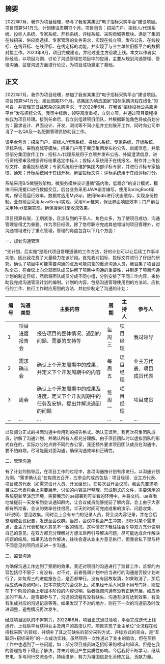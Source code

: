 ## 摘要

2022年7月，我作为项目经理，参与了我省某集团“电子招标采购平台”建设项目。项目预算541万元，计划建设周期13个月。项目包含：招采门户、招标人/代理系统、投标人系统、专家系统、开标系统、评标系统、采购商城等模块。满足了集团在线招采、供应商选择、专家管理的业务需求，实现在线立项、发布公告、在线投标、在线开标、在线评标、在线定标的功能。并实现了与业主单位旧版平台的数据对接工作。2023年8月，项目完成建设，并经过业主方验收上线。本文以作者实际经验，以项目为例，讨论了沟通管理在项目中的应用，主要从规划沟通管理、管理沟通、监督沟通方面进行论证，为项目成功奠定了基础。

## 正文

2022年7月，我作为项目经理，参加了我省某集团“电子招标采购平台”建设项目。项目预算541万元，建设周期13个月。该集团为响应国家“招标采购流程在线化”的号召，并管理其日益繁杂的采购需求，于2022年6月，在我省“招标投标公共服务平台”发布招标公告。我司中标后，领导高度重视，立刻立项，并通过项目章程授权我为项目经理。接到任命后，我立刻组建项目团队，并根据职能角色将成员划分为：需求设计、界面设计、开发、测试等不同小组并立刻展开工作，同时向公司申请了一名QA及一名配置管理员协助我工作。

该平台包含：招采门户、招标人/代理系统、投标人系统、专家系统、开标系统、评标系统、采购商城等模块。招采门户用于展示集团发布的公告、新闻信息，并承担部分集团宣传工作；招标人/代理系统用于立项并发布公告、补疑澄清信息、进行资格预审及根据评标结果选定中标人；投标人系统用于在线报名、制作并上传投标文件、查看投标结果；专家系统用于维护集团内部评标专家，并进行评标专家抽取、通知；开标系统用于在线开标、解密投标文件；评标系统用于在线评标打分。

系统采用B/S微服务架构，微服务模块设计遵循“高内聚，低耦合”的设计模式，模块间采用接口进行数据交互。后台业务采用JAVA语言编写，使用SpringBoot架构，保证高运行效率。数据库选用MySql，使用Redis进行状态缓存，实现身份控制。业务前台采用JavaScript实现，采用Vue框架，保证界面响应效率；门户前台采用Nuxt框架实现，确保搜索引擎收录效果。

项目预算有限，工期紧张，且涉及到的干系人、角色众多，为了使项目成功，沟通管理显得尤为重要。作为项目经理，除了恪尽职守完成其他领域的项目管理外，对沟通领域进行了重点管理，管理的角度包含以下几个方面：

一、规划沟通管理

“先计划，后实施”是现代项目管理遵循的工作方法，好的计划可以让后续工作事半功倍，因此我花费了大量精力在该阶段。首先我对招标、投标文件进行了仔细的研究，确认了项目中可能需要沟通的点及可能包含的重点沟通人员，我召集了项目团队全员，在会议上向全部团队成员讲解了项目中沟通的重要性，并制定了项目沟通计划的制定目标，然后将团队成员分成不同小组，分别安排了不同工作内容，来协助我完成沟通管理计划的编制。计划的内容，包括沟通管理使用到的方法论、应执行的工作、执行工作时应用到的方法、并初步制定了沟通的计划：

| 编号 | 沟通类型       | 主要内容                                                                             | 周期   | 主持人   | 参与人                   |
| ---- | -------------- | ------------------------------------------------------------------------------------ | ------ | -------- | ------------------------ |
| 1    | 项目进度报告会 | 报告项目的整体情况、遇到的问题、需要的支持等                                         | 每周三 | 项目经理 | 我司领导                 |
| 2    | 需求确认会     | 确认上个开发周期中的成果，并定义下个开发周期中的内容                                 | 每周五 | 项目经理 | 业主方代表、项目成员代表 |
| 3    | 周会           | 确认上个开发周期中的成果及进度，定义下个开发周期中的任务及安排，提出并解决遇到的问题 | 每周一 | 项目经理 | 项目成员                 |
| ...  | ...            | ...                                                                                  | ...    | ...      | ...                      |

以及部分正式的书面沟通中会用到的报告格式。确认无误后，我再次召集团队成员，讲解了沟通计划，并确认所有人都充分理解。由于项目团队时以虚拟团队的形式存在的，实际办公地点跨不同的办公室，我还额外要求项目团队成员在沟通中，要不怕麻烦，尽可能面对面沟通，确保沟通效率和正确性。

二、管理沟通

有了计划的指导后，在项目工作的过程中，各项沟通按计划有序进行。以沟通计划为例，“需求确认会”在每周五召开，应参会的成员包括：项目经理、业主方代表、项目成员代表（如需求设计人员、开发组长）。在每次召开会议前，我会先要求项目成员代表将会上需要展示、讨论的内容进行整理，形成制式的文件，需要演示的系统更新至演示环境，需要展示的ue部署到可查看的环境中，并将文档、ue查看地址提前一天发布到会议通知群内，让会议成员能够提前了解内容。会上由于大家都有所准备，会议的效率往往很高，半天的时间可完成成果的演示、问题收集、UE说明、意见收集。同时会上会有专门的记录人员，将会议内容记录，并在会后整理成会议纪要，发送至会议群。当然，会议中也会产生冲突，即针对某个需求点，业主方代表和我方意见不一致的情况。这种情况下我往往会引导双方充分说明自己的意见，在双方都充分理解对方想法后再引导解决问题，尽可能达成合作解决问题的结局，如果无法合作解决，往往会遵从业主方意见执行，但我会私下里与持不同意见的项目成员进一步沟通。

三、监督沟通

为确保沟通工作达到了预期的效果，我还对项目的沟通进行了监督工作，监督的内容包括但不限于：有没有、对不对。前者强调计划中应当进行的沟通是否按计划进行了，如每周三的进度报告会，是否都举行，没有有因故取消，如果取消了，那后续应该再协调时间，把本次缺失的会议补上。如果经干系人同意不用专门补，则应在下个阶段的会上增加本阶段的内容说明。后者强调沟通有没有正确开展，如应参加的干系人，是否都参与了，沟通的流程有没有缺失，沟通有没有达到效果，有没有生成对应的沟通记录等等。如果发现了不对的地方，则在下一次的沟通前及时改进调整，避免情况再次发生。

经过项目团队的不懈努力，2022年8月，项目正式通过验收，平台完成迭代上线运行。上线后平台获得业主及用户的高度认可。项目实现了业主单位“全流程在线招标采购”的目标，并填补了其之前缺失的部分采购方式、评标方式的空白，是“互联网+招标采购”的一次成功实践。虽然项目一次性通过了业主的验收，但在项目工作中也遇到了一些问题，如：部分项目成员缺乏招标采购领域的知识。但是在我的管理指导下得到了解决，并未对项目产生实质性影响。今后我将不断学习，继续充电，多与同行交流合作，持续进步，努力为祖国信息化添砖加瓦，贡献力量。

